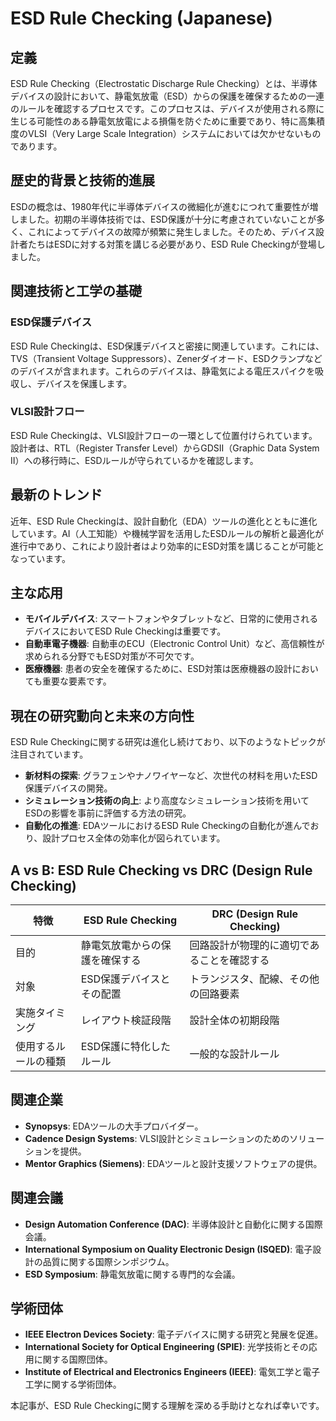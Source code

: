 # ESD Rule Checking (Japanese)

## 定義

ESD Rule Checking（Electrostatic Discharge Rule Checking）とは、半導体デバイスの設計において、静電気放電（ESD）からの保護を確保するための一連のルールを確認するプロセスです。このプロセスは、デバイスが使用される際に生じる可能性のある静電気放電による損傷を防ぐために重要であり、特に高集積度のVLSI（Very Large Scale Integration）システムにおいては欠かせないものであります。

## 歴史的背景と技術的進展

ESDの概念は、1980年代に半導体デバイスの微細化が進むにつれて重要性が増しました。初期の半導体技術では、ESD保護が十分に考慮されていないことが多く、これによってデバイスの故障が頻繁に発生しました。そのため、デバイス設計者たちはESDに対する対策を講じる必要があり、ESD Rule Checkingが登場しました。

## 関連技術と工学の基礎

### ESD保護デバイス

ESD Rule Checkingは、ESD保護デバイスと密接に関連しています。これには、TVS（Transient Voltage Suppressors）、Zenerダイオード、ESDクランプなどのデバイスが含まれます。これらのデバイスは、静電気による電圧スパイクを吸収し、デバイスを保護します。

### VLSI設計フロー

ESD Rule Checkingは、VLSI設計フローの一環として位置付けられています。設計者は、RTL（Register Transfer Level）からGDSII（Graphic Data System II）への移行時に、ESDルールが守られているかを確認します。

## 最新のトレンド

近年、ESD Rule Checkingは、設計自動化（EDA）ツールの進化とともに進化しています。AI（人工知能）や機械学習を活用したESDルールの解析と最適化が進行中であり、これにより設計者はより効率的にESD対策を講じることが可能となっています。

## 主な応用

- **モバイルデバイス**: スマートフォンやタブレットなど、日常的に使用されるデバイスにおいてESD Rule Checkingは重要です。
- **自動車電子機器**: 自動車のECU（Electronic Control Unit）など、高信頼性が求められる分野でもESD対策が不可欠です。
- **医療機器**: 患者の安全を確保するために、ESD対策は医療機器の設計においても重要な要素です。

## 現在の研究動向と未来の方向性

ESD Rule Checkingに関する研究は進化し続けており、以下のようなトピックが注目されています。

- **新材料の探索**: グラフェンやナノワイヤーなど、次世代の材料を用いたESD保護デバイスの開発。
- **シミュレーション技術の向上**: より高度なシミュレーション技術を用いてESDの影響を事前に評価する方法の研究。
- **自動化の推進**: EDAツールにおけるESD Rule Checkingの自動化が進んでおり、設計プロセス全体の効率化が図られています。

## A vs B: ESD Rule Checking vs DRC (Design Rule Checking)

| 特徴                       | ESD Rule Checking                        | DRC (Design Rule Checking)                  |
|--------------------------|----------------------------------------|---------------------------------------------|
| 目的                      | 静電気放電からの保護を確保する          | 回路設計が物理的に適切であることを確認する |
| 対象                      | ESD保護デバイスとその配置               | トランジスタ、配線、その他の回路要素       |
| 実施タイミング            | レイアウト検証段階                      | 設計全体の初期段階                          |
| 使用するルールの種類      | ESD保護に特化したルール                 | 一般的な設計ルール                          |

## 関連企業

- **Synopsys**: EDAツールの大手プロバイダー。
- **Cadence Design Systems**: VLSI設計とシミュレーションのためのソリューションを提供。
- **Mentor Graphics (Siemens)**: EDAツールと設計支援ソフトウェアの提供。

## 関連会議

- **Design Automation Conference (DAC)**: 半導体設計と自動化に関する国際会議。
- **International Symposium on Quality Electronic Design (ISQED)**: 電子設計の品質に関する国際シンポジウム。
- **ESD Symposium**: 静電気放電に関する専門的な会議。

## 学術団体

- **IEEE Electron Devices Society**: 電子デバイスに関する研究と発展を促進。
- **International Society for Optical Engineering (SPIE)**: 光学技術とその応用に関する国際団体。
- **Institute of Electrical and Electronics Engineers (IEEE)**: 電気工学と電子工学に関する学術団体。 

本記事が、ESD Rule Checkingに関する理解を深める手助けとなれば幸いです。